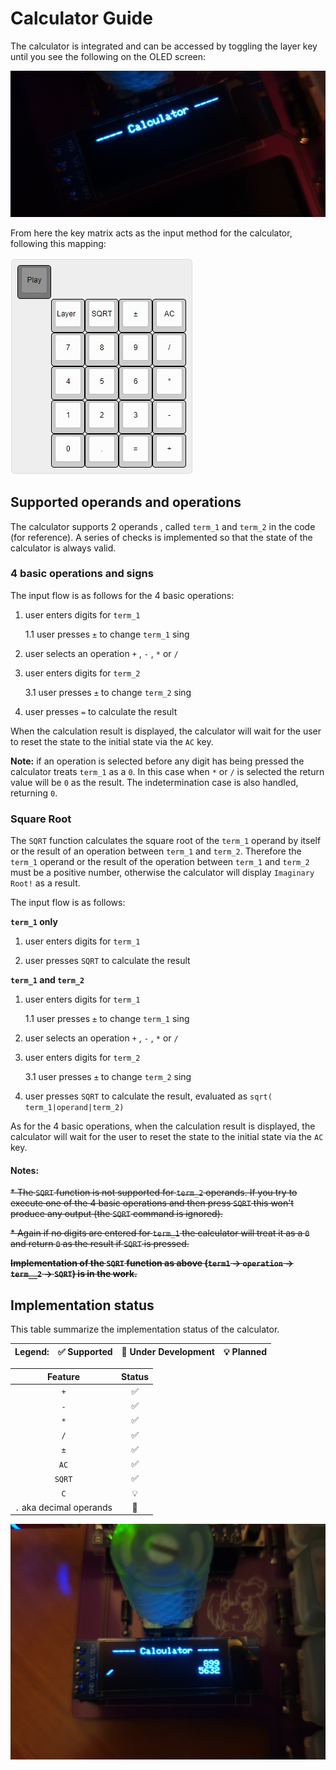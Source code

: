# Calculator Guide

The calculator is integrated and can be accessed by toggling the layer key until you see the following on the OLED screen:

![CalculatorLayer](https://github.com/Cipulot/SheepyPad/blob/main/Documents/imgs/calculator_layer.jpg?raw=true)

From here the key matrix acts as the input method for the calculator, following this mapping:

![CalculatorLayout](https://github.com/Cipulot/SheepyPad/blob/main/Documents/imgs/calculator_layout.jpg?raw=true)

## Supported operands and operations

The calculator supports 2 operands , called `term_1` and `term_2` in the code (for reference). A series of checks is implemented so that the state of the calculator is always valid.

### 4 basic operations and signs

The input flow is as follows for the 4 basic operations:

1. user enters digits for `term_1`

    1.1 user presses `±` to change `term_1` sing

2. user selects an operation `+` , `-` , `*` or `/`

3. user enters digits for `term_2`

    3.1 user presses `±` to change `term_2` sing

4. user presses `=` to calculate the result

When the calculation result is displayed, the calculator will wait for the user to reset the state to the initial state via the `AC` key.

**Note:** if an operation is selected before any digit has being pressed the calculator treats `term_1` as a `0`. In this case when `*` or `/` is selected the return value will be `0` as the result. The indetermination case is also handled, returning `0`.

### Square Root

The `SQRT` function calculates the square root of the `term_1` operand by itself or the result of an operation between `term_1` and `term_2`. Therefore the `term_1` operand or the result of the operation between `term_1` and `term_2` must be a positive number, otherwise the calculator will display `Imaginary Root!` as a result.

The input flow is as follows:

**`term_1` only**

1. user enters digits for `term_1`

2. user presses `SQRT` to calculate the result

**`term_1` and `term_2`**

1. user enters digits for `term_1`

    1.1 user presses `±` to change `term_1` sing

2. user selects an operation `+` , `-` , `*` or `/`

3. user enters digits for `term_2`

    3.1 user presses `±` to change `term_2` sing

4. user presses `SQRT` to calculate the result, evaluated as `sqrt( term_1|operand|term_2)`

As for the 4 basic operations, when the calculation result is displayed, the calculator will wait for the user to reset the state to the initial state via the `AC` key.

#### **Notes:**

~~* The `SQRT` function is not supported for `term_2` operands. If you try to execute one of the 4 basic operations and then press `SQRT` this won't produce any output (the `SQRT` command is ignored).~~

~~* Again if no digits are entered for `term_1` the calculator will treat it as a `0` and return `0` as the result if `SQRT` is pressed.~~

~~**Implementation of the `SQRT` function as above (`term1` → `operation` → `term__2` → `SQRT`) is in the work.**~~

## Implementation status

This table summarize the implementation status of the calculator.

| **Legend:**  | ✅ Supported | 🚧 Under Development | 💡 Planned |
|-|-|-|-|

|    Feature   |     Status    |
|:------------:|:-------------:|
|      `+`     |       ✅     |
|      `-`     |       ✅     |
|      `*`     |       ✅     |
|      `/`     |       ✅     |
|      `±`     |       ✅     |
|     `AC`     |       ✅     |
|    `SQRT`    |       ✅     |
|     `C`      |       💡      |
|    `.` aka decimal operands    |     🚧    |

![Calculator](https://github.com/Cipulot/SheepyPad/blob/main/Documents/imgs/calculator.jpg?raw=true)
